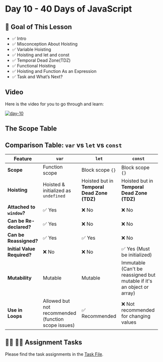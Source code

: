 # Day 10 - 40 Days of JavaScript

## **🎯 Goal of This Lesson**

- ✅ Intro
- ✅ Misconception About Hoisting
- ✅ Variable Hoisting
- ✅ Hoisting and let and const
- ✅ Temporal Dead Zone(TDZ)
- ✅ Functional Hoisting
- ✅ Hoisting and Function As an Expression
- ✅ Task and What’s Next?

## Video
Here is the video for you to go through and learn:

[![day-10](./banner.png)](https://youtu.be/14H2TsrjcLo "Video")

## The Scope Table
## Comparison Table: `var` vs `let` vs `const`

| Feature               | `var`                         | `let`                         | `const`                       |
|-----------------------|-----------------------------|-----------------------------|-----------------------------|
| **Scope**            | Function scope               | Block scope `{}`             | Block scope `{}`             |
| **Hoisting**         | Hoisted & initialized as `undefined` | Hoisted but in **Temporal Dead Zone (TDZ)** | Hoisted but in **Temporal Dead Zone (TDZ)** |
| **Attached to `window`?** | ✅ Yes | ❌ No | ❌ No |
| **Can be Re-declared?** | ✅ Yes | ❌ No | ❌ No |
| **Can be Reassigned?** | ✅ Yes | ✅ Yes | ❌ No |
| **Initial Value Required?** | ❌ No | ❌ No | ✅ Yes (Must be initialized) |
| **Mutability** | Mutable | Mutable | Immutable (Can't be reassigned but mutable if it's an object or array) |
| **Use in Loops** | Allowed but not recommended (function scope issues) | ✅ Recommended | ❌ Not recommended for changing values |


## **👩‍💻 🧑‍💻 Assignment Tasks**

Please find the task assignments in the [Task File](./task.md).

